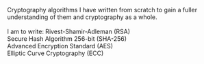 Cryptography algorithms I have written from scratch to gain a fuller understanding of them and cryptography as a whole.
<br><br>
I am to write:
Rivest-Shamir-Adleman (RSA)<br>
Secure Hash Algorithm 256-bit (SHA-256)<br>
Advanced Encryption Standard (AES)<br>
Elliptic Curve Cryptography (ECC)<br>
